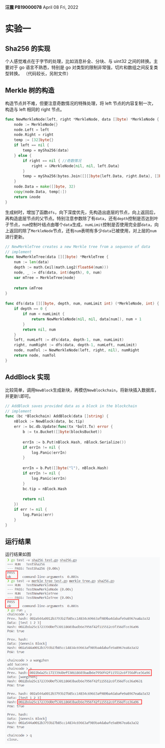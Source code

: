 **汪震 PB19000078**
April 08 Fri, 2022

# 实验一

## Sha256 的实现

个人感觉难点在于字节的处理，比如消息补全、分块、与 uint32 之间的转换。主要对于 go 语言不熟悉，特别是 go 对类型的限制非常强，切片和数组之间反复类型转换。
（代码较长，另附文件）

## Merkle 树的构造

构造节点并不难，但要注意奇数情况的特殊处理，将 left 节点的内容复制一次，构造与 left 相同的 right 节点。

```go
func NewMerkleNode(left, right *MerkleNode, data []byte) *MerkleNode {
	node := MerkleNode{}
	node.Left = left
	node.Right = right
	temp := [32]byte{}
	if left == nil {
		temp = mySha256(data)
	} else {
		if right == nil { //奇数情况
			right = &MerkleNode{nil, nil, left.Data}
		}
		temp = mySha256(bytes.Join([][]byte{left.Data, right.Data}, []byte{}))
	}
	node.Data = make([]byte, 32)
	copy(node.Data, temp[:])
	return &node
}
```

生成树时，增加了函数`dfs`，向下深度优先，先构造出底层的节点，向上返回后，再构造底层节点的父节点。特别注意参数除了有`data`，还有`depth`控制是否达到叶子节点，`num`控制叶结点由哪个`data`生成，`numLimit`控制是否使用完全部`data`，向上返回的除了`MerkleNode`节点，还有`num`表明有多少`data`已被使用，对上层的`num`进行更新。

```go
// NewMerkleTree creates a new Merkle tree from a sequence of data
// implement
func NewMerkleTree(data [][]byte) *MerkleTree {
	num := len(data)
	depth := math.Ceil(math.Log2(float64(num)))
	node, _ := dfs(data, int(depth), 0, num)
	var mTree = MerkleTree{node}

	return &mTree
}

func dfs(data [][]byte, depth, num, numLimit int) (*MerkleNode, int) {
	if depth == 0 {
		if num < numLimit {
			return NewMerkleNode(nil, nil, data[num]), num + 1
		}
		return nil, num
	}
	left, numLeft := dfs(data, depth-1, num, numLimit)
	right, numRight := dfs(data, depth-1, numLeft, numLimit)
	node, numTol := NewMerkleNode(left, right, nil), numRight
	return node, numTol
}
```

## AddBlock 实现

比较简单，调用`NewBlock`生成新块，再模仿`NewBlockchain`，将新块插入数据库，并更新`l`即可。

```go
// AddBlock saves provided data as a block in the blockchain
// implement
func (bc *Blockchain) AddBlock(data []string) {
	nBlock := NewBlock(data, bc.tip)
	err := bc.db.Update(func(tx *bolt.Tx) error {
		b := tx.Bucket([]byte(blocksBucket))

		errIn := b.Put(nBlock.Hash, nBlock.Serialize())
		if errIn != nil {
			log.Panic(errIn)
		}

		errIn = b.Put([]byte("l"), nBlock.Hash)
		if errIn != nil {
			log.Panic(errIn)
		}
		bc.tip = nBlock.Hash

		return nil
	})
	if err != nil {
		log.Panic(err)
	}
}
```

## 运行结果

运行结果如图
![result](../fig/result.png)
